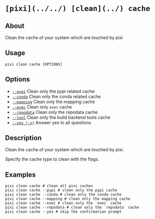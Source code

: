 # `[pixi](../../) [clean](../) cache`

## About

Clean the cache of your system which are touched by pixi

## Usage

```text
pixi clean cache [OPTIONS]

```

## Options

- [`--pypi`](#arg---pypi) Clean only the pypi related cache
- [`--conda`](#arg---conda) Clean only the conda related cache
- [`--mapping`](#arg---mapping) Clean only the mapping cache
- [`--exec`](#arg---exec) Clean only `exec` cache
- [`--repodata`](#arg---repodata) Clean only the repodata cache
- [`--tool`](#arg---tool) Clean only the build backend tools cache
- [`--yes (-y)`](#arg---yes) Answer yes to all questions

## Description

Clean the cache of your system which are touched by pixi.

Specify the cache type to clean with the flags.

## Examples

```shell
pixi clean cache # clean all pixi caches
pixi clean cache --pypi # clean only the pypi cache
pixi clean cache --conda # clean only the conda cache
pixi clean cache --mapping # clean only the mapping cache
pixi clean cache --exec # clean only the `exec` cache
pixi clean cache --repodata # clean only the `repodata` cache
pixi clean cache --yes # skip the confirmation prompt

```
